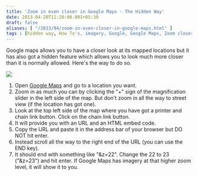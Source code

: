 ```yaml
---
title: 'Zoom in even closer in Google Maps - The Hidden Way'
date: 2013-04-20T11:20:00.001+05:30
draft: false
aliases: [ "/2013/04/zoom-in-even-closer-in-google-maps.html" ]
tags : [hidden way, How To's, imagery, Google, Google Maps, Zoom closer, magnification]
---
```


Google maps allows you to have a closer look at its mapped locations but it has also got a hidden feature which allows you to look much more closer than it is normally allowed. Here's the way to do so.  

[![](http://3.bp.blogspot.com/--bsm90K-S7k/UXIpv-_nZtI/AAAAAAAAA-c/KGPFlumeDKE/s640/empirestateszoomy.jpg)](http://3.bp.blogspot.com/--bsm90K-S7k/UXIpv-_nZtI/AAAAAAAAA-c/KGPFlumeDKE/s1600/empirestateszoomy.jpg)

  
  

1.  Open [Google Maps](https://www.google.com/maps) and go to a location you want.
2.  Zoom in as much you can by clicking the "+" sign of the magnification slider in the left side of the map. But don't zoom in all the way to street view (if the location has got one).
3.  Look at the top left side of the map where you have got a printer and chain link button. Click on the chain link button.
4.  It will provide you with an URL and an HTML embed code.
5.  Copy the URL and paste it in the address bar of your browser but DO NOT hit enter.
6.  Instead scroll all the way to the right end of the URL (you can use the END key).
7.  It should end with something like "&z=22". Change the 22 to 23 ("&z=23") and hit enter. If Google Maps has imagery at that higher zoom level, it will show it to you.